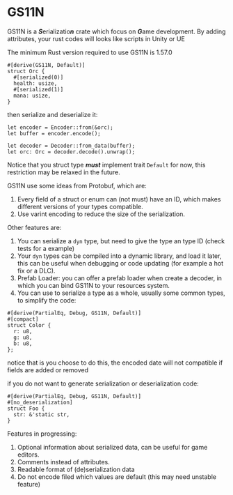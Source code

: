  # GS11N

 GS11N is a ***S***erializatio***n*** crate which focus on ***G***ame development. By adding
 attributes, your rust codes will looks like scripts in Unity or UE

 The minimum Rust version required to use GS11N is 1.57.0

 ```
 #[derive(GS11N, Default)]
 struct Orc {
   #[serialized(0)]
   health: usize,
   #[serialized(1)]
   mana: usize,
 }
 ```

 then serialize and deserialize it:
 ```
 let encoder = Encoder::from(&orc);
 let buffer = encoder.encode();

 let decoder = Decoder::from_data(buffer);
 let orc: Orc = decoder.decode().unwrap();
 ```

 Notice that you struct type ***must*** implement trait `Default` for now, this restriction may be relaxed in the future.

 GS11N use some ideas from Protobuf, which are:
 1. Every field of a struct or enum can (not must) have an ID, which makes different versions of your types compatible.
 2. Use varint encoding to reduce the size of the serialization.

 Other features are:
 1. You can serialize a `dyn` type, but need to give the type an type ID (check tests for a example)
 2. Your `dyn` types can be compiled into a dynamic library, and load it later, this can be useful when debugging
 or code updating (for example a hot fix or a DLC).
 3. Prefab Loader: you can offer a prefab loader when create a decoder, in which you can
 bind GS11N to your resources system.
 4. You can use to serialize a type as a whole, usually some common types, to simplify the code:
 ```
 #[derive(PartialEq, Debug, GS11N, Default)]
 #[compact]
 struct Color {
   r: u8,
   g: u8,
   b: u8,
 };
 ```
 notice that is you choose to do this, the encoded date will not compatible if fields are added or removed

 if you do not want to generate serialization or deserialization code:
 ```no_ignore
 #[derive(PartialEq, Debug, GS11N, Default)]
 #[no_deserialization]
 struct Foo {
   str: &'static str,
 }
 ```

 Features in progressing:
 1. Optional information about serialized data, can be useful for game editors.
 2. Comments instead of attributes.
 3. Readable format of (de)serialization data
 4. Do not encode filed which values are default (this may need unstable feature)
